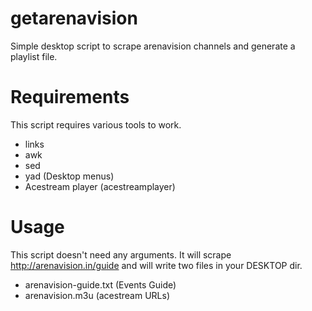 # getarenavision
Simple desktop script to scrape arenavision channels and generate a playlist file.

# Requirements
This script requires various tools to work.

* links
* awk
* sed
* yad (Desktop menus)
* Acestream player (acestreamplayer)
 
# Usage
This script doesn't need any arguments. It will scrape http://arenavision.in/guide and will write two files in your DESKTOP dir.

* arenavision-guide.txt (Events Guide)
* arenavision.m3u (acestream URLs)


